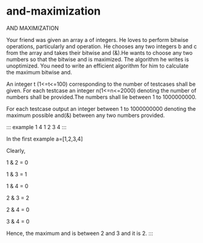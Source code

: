 # and-maximization
AND MAXIMIZATION

Your friend was given an array a of integers. He loves to perform
bitwise operations, particularly and operation. He chooses any two
integers b and c from the array and takes their bitwise and (&).He wants
to choose any two numbers so that the bitwise and is maximized. The
algorithm he writes is unoptimized. You need to write an efficient
algorithm for him to calculate the maximum bitwise and.

An integer t (1\<=t\<=100) corresponding to the number of testcases
shall be given. For each testcase an integer n(1\<=n\<=2000) denoting
the number of numbers shall be provided.The numbers shall lie between 1
to 1000000000.

For each testcase output an integer between 1 to 1000000000 denoting the
maximum possible and(&) between any two numbers provided.

::: example
1
4
1
2
3
4
:::

In the first example a=\[1,2,3,4\]

Clearly,

1 & 2 = 0

1 & 3 = 1

1 & 4 = 0

2 & 3 = 2

2 & 4 = 0

3 & 4 = 0

Hence, the maximum and is between 2 and 3 and it is 2.
:::
